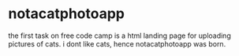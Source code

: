 # notacatphotoapp

the first task on free code camp is a html landing page for uploading pictures of cats. i dont like cats, hence notacatphotoapp was born.

